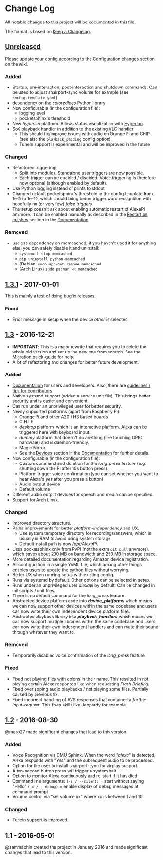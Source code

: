 # Change Log
All notable changes to this project will be documented in this file.

The format is based on [Keep a Changelog](http://keepachangelog.com/).

## [Unreleased]
Please update your config according to the [Configuration changes] section on the wiki.

### Added
- Startup, pre-interaction, post-interaction and shutdown commands. Can be used to adjust shairport-sync volume for example (see `config.template.yaml`)
- dependency on the _coloredlogs_ Python library
- Now configurable (in the configuration file):
	- logging level
	- pocketsphinx's threshold
- New _hyperion_ platform. Allows status visualization with [Hyperion](https://hyperion-project.org).
- SoX playback handler in addition to the existing VLC handler 
    - This should fix/improve issues with audio on Orange Pi and CHIP (see also the `playback_padding` config option)
    - TuneIn support is experimental and will be improved in the future

### Changed
- Refactored triggering:
    - Split into modules. Standalone user triggers are now possible.
    - Each trigger can be enabled / disabled. Voice triggering is therefore now optional (although enabled by default).
- Use Python logging instead of prints to stdout
- Changed default pocketsphinx's threshold in the config template from 1e-5 to 1e-10, which should bring better trigger word recognition with hopefully no (or very few) _false triggers_
- The setup doesn't ask about enabling automatic restart of AlexaPi anymore. It can be enabled manually as described in the [Restart on crashes](https://github.com/alexa-pi/AlexaPi/wiki/Restart-on-crashes) section in the [Documentation].

### Removed
- useless dependency on memcached; if you haven't used it for anything else, you can safely disable it and uninstall:
    - `systemctl stop memcached`
    - `pip uninstall python-memcached`
    - (Debian) `sudo apt-get remove memcached`
    - (Arch Linux) `sudo pacman -R memcached`

## [1.3.1] - 2017-01-01
This is mainly a test of doing bugfix releases.

### Fixed
- Error message in setup when the device _other_ is selected.

## [1.3] - 2016-12-21
- **IMPORTANT**: This is a major rewrite that requires you to delete the whole old version and set up the new one from scratch. See the [Migration quick-guide](https://github.com/alexa-pi/AlexaPi/wiki/Migration) for help.
- A lot of refactoring and changes for better future development.

### Added
- [Documentation] for users and developers. Also, there are [guidelines / tips for contributors](https://github.com/alexa-pi/AlexaPi/blob/master/CONTRIBUTING.md).
- Native systemd support (added a service unit file). This brings better security and is easier and convenient.
- Can run under an unprivileged user for better security.
- Newly supported platforms (apart from Raspberry Pi):
    - Orange Pi and other A20 / H3 based boards
    - C.H.I.P.
    - _desktop_ platform, which is an interactive platform. Alexa can be triggered here with keyboard input.
    - _dummy_ platform that doesn't do anything (like touching GPIO hardware) and is daemon-friendly.
    - Magic Mirror
    - See the [Devices] section in the [Documentation] for further details.
- Now configurable (in the configuration file):
    - Custom command and duration for the _long_press_ feature (e.g. shutting down the Pi after 10s button press)
    - Platform trigger voice confirmation (you can set whether you want to hear Alexa's _yes_ after you press a button)
    - Audio output device
    - Default volume
- Different audio output devices for speech and media can be specified.
- Support for Arch Linux.

### Changed
- Improved directory structure.
- Paths improvements for better _platform-independency_ and UX.
    - Use system temporary directory for recordings/answers, which is usually in RAM to avoid using system storage.
    - Default install path is now _/opt/AlexaPi_.
- Uses pocketsphinx only from PyPI (not the extra `git pull` anymore), which saves about 200 MB on bandwidth and 250 MB in storage space.
- More detailed documentation regarding Amazon device registration.
- All configuration in a single YAML file, which among other things enables users to update the python files without worrying.
- Better UX when running setup with existing config.
- Runs via systemd by default. Other options can be selected in setup.
- Runs under an unprivileged user _alexapi_ by default. Can be changed in init scripts / unit files.
- There is no default command for the _long_press_ feature.
- Abstracted device platform code into **_device_platforms_** which means we can now support other devices within the same codebase and users can now write their own independent device platform files.
- Abstracted playback library into **_playback_handlers_** which means we can now support multiple libraries within the same codebase and users can now write their own independent handlers and can route their sound through whatever they want to.

### Removed
- Temporarily disabled voice confirmation of the _long_press_ feature.

### Fixed
- Fixed not playing files with colons in their name. This resulted in not playing certain Alexa responses like when requesting _Flash Briefing_.
- Fixed overlapping audio playbacks / not playing some files. Partially caused by previous fix.
- Fixed incorrect handling of AVS responses that contained a _further-input-request_. This fixes skills like Jeopardy for example.

## [1.2] - 2016-08-30
@maso27 made significant changes that lead to this version.

### Added
- Voice Recognition via CMU Sphinx. When the word _"alexa"_ is detected, Alexa responds with _"Yes"_ and the subsequent audio to be processed.
- Option for the user to install shairport-sync for airplay support.
- A ten-second button press will trigger a system halt.
- Option to monitor Alexa continuously and re-start if it has died.
- Command line arguments:
 `(-s / --silent)` = start without saying "Hello"
 `(-d / --debug)` = enable display of debug messages at command prompt
- Volume control via "set volume xx" where xx is between 1 and 10

### Changed
- Tunein support is improved.

## 1.1 - 2016-05-01
@sammachin created the project in January 2016 and made significant changes that lead to this version.


[Unreleased]: https://github.com/alexa-pi/AlexaPi/compare/v1.3.1...HEAD
[1.3.1]: https://github.com/alexa-pi/AlexaPi/compare/v1.3...v1.3.1
[1.3]: https://github.com/alexa-pi/AlexaPi/compare/v1.2...v1.3
[1.2]: https://github.com/alexa-pi/AlexaPi/compare/v1.1...v1.2
[Documentation]: https://github.com/alexa-pi/AlexaPi/wiki/
[Devices]: https://github.com/alexa-pi/AlexaPi/wiki/Devices
[Configuration changes]: https://github.com/alexa-pi/AlexaPi/wiki/Configuration-changes
